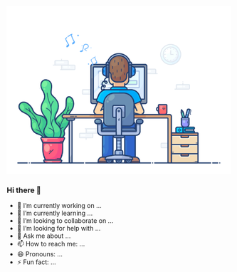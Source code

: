 <div align="center" width="100%">
  <img src="https://github.com/limeiwang/limeiwang/blob/main/images/working.gif" width="550" />
</div>

### Hi there 👋
- 🔭 I’m currently working on ...
- 🌱 I’m currently learning ...
- 👯 I’m looking to collaborate on ...
- 🤔 I’m looking for help with ...
- 💬 Ask me about ...
- 📫 How to reach me: ...
- 😄 Pronouns: ...
- ⚡ Fun fact: ...

<!-- 
<center>
  <a href="https://limeiwang.github.io/">blog</a> · 
  <a href="https://limw.vercel.app/">note</a>
</center>
   -->
